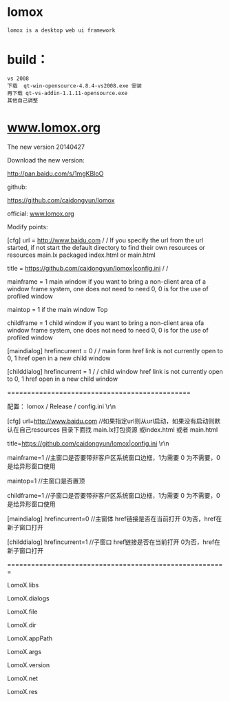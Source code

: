 lomox
=====
    lomox is a desktop web ui framework 
    
build：
===========
    vs 2008   
    下载  qt-win-opensource-4.8.4-vs2008.exe 安装
    再下载 qt-vs-addin-1.1.11-opensource.exe
    其他自己调整 
    
    
    

www.lomox.org
==============================================
The new version 20140427

Download the new version:

http://pan.baidu.com/s/1mgKBloO

github:

https://github.com/caidongyun/lomox

official: www.lomox.org

Modify points:

[cfg]
url = http://www.baidu.com / / If you specify the url from the url started, if not start the default directory to find their own resources or resources main.lx packaged index.html or main.html

title = https://github.com/caidongyun/lomox|config.ini / /

mainframe = 1 main window if you want to bring a non-client area of ​​a window frame system, one does not need to need 0, 0 is for the use of profiled window

maintop = 1 if the main window Top

childframe = 1 child window if you want to bring a non-client area of ​​a window frame system, one does not need to need 0, 0 is for the use of profiled window

[maindialog]
hrefincurrent = 0 / / main form href link is not currently open to 0, 1 href open in a new child window

[childdialog]
hrefincurrent = 1 / / child window href link is not currently open to 0, 1 href open in a new child window


==============================================

配置：
lomox / Release / config.ini \r\n


[cfg]
url=http://www.baidu.com 
//如果指定url则从url启动，如果没有启动则默认在自己resources 目录下面找 main.lx打包资源 或index.html 或者 main.html  

title=https://github.com/caidongyun/lomox|config.ini \r\n

mainframe=1 
//主窗口是否要带非客户区系统窗口边框，1为需要 0 为不需要，0是给异形窗口使用

maintop=1
//主窗口是否置顶

childframe=1
//子窗口是否要带非客户区系统窗口边框，1为需要 0 为不需要，0是给异形窗口使用


[maindialog]
hrefincurrent=0
//主窗体 href链接是否在当前打开 0为否，href在新子窗口打开

[childdialog]
hrefincurrent=1 
//子窗口  href链接是否在当前打开 0为否，href在新子窗口打开

=======================================================

LomoX.libs

LomoX.dialogs

LomoX.file

LomoX.dir

LomoX.appPath


LomoX.args


LomoX.version


LomoX.net


LomoX.res


 
 
